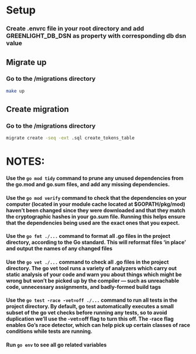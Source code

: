 

# Setup
### Create .envrc file in your root directory and add GREENLIGHT_DB_DSN as property with corresponding db dsn value

## Migrate up
### Go to the /migrations directory

```bash
make up
```

## Create migration
### Go to the /migrations directory

```bash
migrate create -seq -ext .sql create_tokens_table
```



# NOTES:
#### Use the ```go mod tidy```  command to prune any unused dependencies from the go.mod and go.sum files, and add any missing dependencies.

#### Use the ```go mod verify```  command to check that the dependencies on your computer (located in your module cache located at $GOPATH/pkg/mod) haven’t been changed since they were downloaded and that they match the cryptographic hashes in your go.sum file. Running this helps ensure that the dependencies being used are the exact ones that you expect.

#### Use the ```go fmt ./...``` command to format all .go files in the project directory, according to the Go standard. This will reformat files ‘in place’ and output the names of any changed files


#### Use the ```go vet ./...``` command to check all .go files in the project directory. The go vet tool runs a variety of analyzers which carry out static analysis of your code and warn you about things which might be wrong but won’t be picked up by the compiler — such as unreachable code, unnecessary assignments, and badly-formed build tags


#### Use the ```go test -race -vet=off ./...``` command to run all tests in the project directory. By default, go test automatically executes a small subset of the go vet checks before running any tests, so to avoid duplication we’ll use the -vet=off flag to turn this off. The -race flag enables Go’s race detector, which can help pick up certain classes of race conditions while tests are running.

#### Run ``` go env ``` to see all go related variables